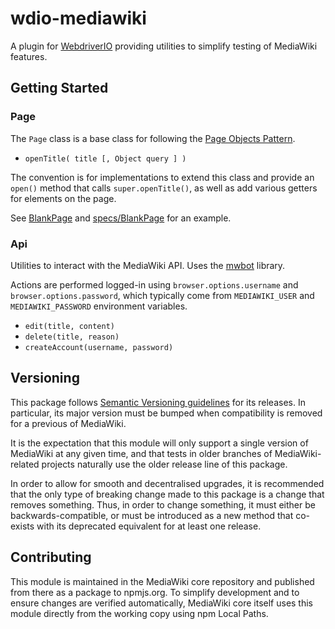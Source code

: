 # wdio-mediawiki

A plugin for [WebdriverIO](http://webdriver.io/) providing utilities to simplify testing of MediaWiki features.

## Getting Started

### Page

The `Page` class is a base class for following the [Page Objects Pattern](http://webdriver.io/guide/testrunner/pageobjects.html).

* `openTitle( title [, Object query ] )`

The convention is for implementations to extend this class and provide an `open()` method
that calls `super.openTitle()`, as well as add various getters for elements on the page.

See [BlankPage](./BlankPage.js) and [specs/BlankPage](./specs/BlankPage.js) for an example.

### Api

Utilities to interact with the MediaWiki API. Uses the [mwbot](https://github.com/Fannon/mwbot) library.

Actions are performed logged-in using `browser.options.username` and `browser.options.password`,
which typically come from `MEDIAWIKI_USER` and `MEDIAWIKI_PASSWORD` environment variables.

* `edit(title, content)`
* `delete(title, reason)`
* `createAccount(username, password)`

## Versioning

This package follows [Semantic Versioning guidelines](https://semver.org/) for its releases. In
particular, its major version must be bumped when compatibility is removed for a previous of
MediaWiki.

It is the expectation that this module will only support a single version of MediaWiki at any
given time, and that tests in older branches of MediaWiki-related projects naturally use the older
release line of this package.

In order to allow for smooth and decentralised upgrades, it is recommended that the only type of
breaking change made to this package is a change that removes something. Thus, in order to change
something, it must either be backwards-compatible, or must be introduced as a new method that
co-exists with its deprecated equivalent for at least one release.

## Contributing

This module is maintained in the MediaWiki core repository and published from there as a
package to npmjs.org. To simplify development and to ensure changes are verified automatically,
MediaWiki core itself uses this module directly from the working copy using npm Local Paths.
